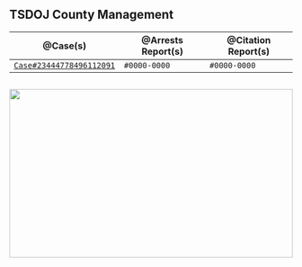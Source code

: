 ## TSDOJ County Management

@Case(s) | @Arrests Report(s) | @Citation Report(s)
--- | --- | ---
[`Case#23444778496112091`](/master/TSDOJ/Case%23444778496112091.md) | `#0000-0000` | `#0000-0000`

##

<img width="100%" height="300" src="https://cdn.discordapp.com/attachments/987509275968544768/1001254852380336270/99-997199_san-andreas-highway-patrol-ocrp-hd-png-download.png" />
